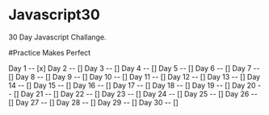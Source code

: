 # Javascript30

30 Day Javascript Challange.

#Practice Makes Perfect

Day 1 -- [x]
Day 2 -- []
Day 3 -- []
Day 4 -- []
Day 5 -- []
Day 6 -- []
Day 7 -- []
Day 8 -- []
Day 9 -- []
Day 10 -- []
Day 11 -- []
Day 12 -- []
Day 13 -- []
Day 14 -- []
Day 15 -- []
Day 16 -- []
Day 17 -- []
Day 18 -- []
Day 19 -- []
Day 20 -- []
Day 21 -- []
Day 22 -- []
Day 23 -- []
Day 24 -- []
Day 25 -- []
Day 26 -- []
Day 27 -- []
Day 28 -- []
Day 29 -- []
Day 30 -- []
